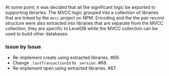 At some point, it was decided that all the significant logic be exported to
supporting libraries. The MVCC logic grouped into a collection of libraries that
are linked by the `mvcc` project on NPM. Encoding and the the pair record
structure were also extracted into libraries that are separate from the MVCC
collection, they are specific to LevelDB while the MVCC collection can be used
to build other databases.

### Issue by Issue

 * Re-implement create using extracted libraries. #69.
 * Change `_lastTransactionId` to `_version`. #68.
 * Re-implement open using extracted libraries. #67.
